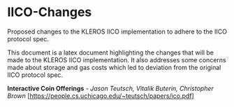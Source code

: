 # IICO-Changes
Proposed changes to the KLEROS IICO implementation to adhere to the IICO protocol spec.

This document is a latex document highlighting the changes that will be made to the KLEROS IICO implementation.
It also addresses some concerns made about storage and gas costs which led to deviation from the original IICO protocol spec. 

**Interactive Coin Offerings** - *Jason Teutsch, Vitalik Buterin, Christopher Brown*
[https://people.cs.uchicago.edu/~teutsch/papers/ico.pdf]
